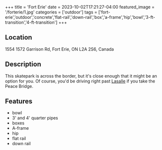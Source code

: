 +++
title = 'Fort Erie'
date = 2023-10-02T17:21:27-04:00
featured_image = '/forterie/1.jpg'
categories = ['outdoor']
tags = ['fort-erie','outdoor','concrete','flat-rail','down-rail','box','a-frame','hip','bowl','3-ft-transition','4-ft-transition']
+++

## Location

1554 1572 Garrison Rd, Fort Erie, ON L2A 2S6, Canada

## Description

This skatepark is across the border, but it's close enough that it might be an option for you. Of course, you'd be driving right past [Lasalle](/skateparks/lasalle) if you take the Peace Bridge.

## Features

- bowl
- 3' and 4' quarter pipes
- boxes
- A-frame
- hip
- flat rail
- down rail
